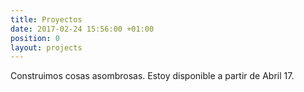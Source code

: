 ```yaml
---
title: Proyectos
date: 2017-02-24 15:56:00 +01:00
position: 0
layout: projects
---
```


Construimos cosas asombrosas. Estoy disponible a partir de Abril 17.
